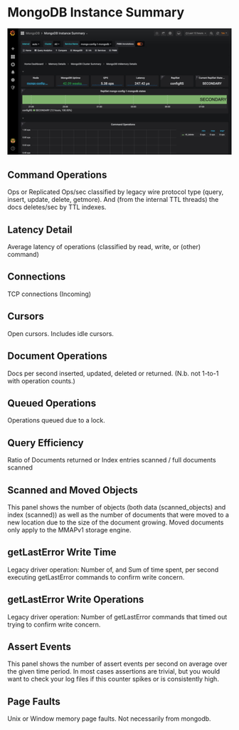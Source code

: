 # MongoDB Instance Summary

![image](../../_images/PMM_MongoDB_Instance_Summary.jpg)

## Command Operations

Ops or Replicated Ops/sec classified by legacy wire protocol type (query, insert, update, delete, getmore). And (from the internal TTL threads) the docs deletes/sec by TTL indexes.

## Latency Detail

Average latency of operations (classified by read, write, or (other) command)

## Connections

TCP connections (Incoming)

## Cursors

Open cursors. Includes idle cursors.

## Document Operations

Docs per second inserted, updated, deleted or returned. (N.b. not 1-to-1 with operation counts.)

## Queued Operations

Operations queued due to a lock.

## Query Efficiency

Ratio of Documents returned or Index entries scanned / full documents scanned

## Scanned and Moved Objects

This panel shows the number of objects (both data (scanned_objects) and index (scanned)) as well as the number of documents that were moved to a new location due to the size of the document growing. Moved documents only apply to the MMAPv1 storage engine.

## getLastError Write Time

Legacy driver operation: Number of, and Sum of time spent, per second executing getLastError commands to confirm write concern.

## getLastError Write Operations

Legacy driver operation: Number of getLastError commands that timed out trying to confirm write concern.

## Assert Events

This panel shows the number of assert events per second on average over the given time period. In most cases assertions are trivial, but you would want to check your log files if this counter spikes or is consistently high.

## Page Faults

Unix or Window memory page faults. Not necessarily from mongodb.
